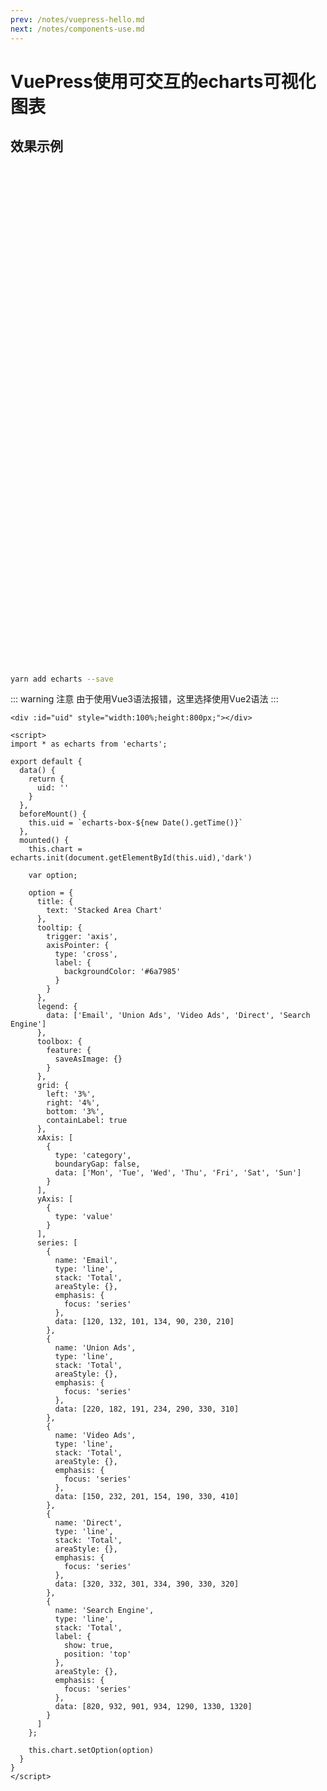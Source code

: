 ```yaml
---
prev: /notes/vuepress-hello.md
next: /notes/components-use.md
---
```

# VuePress使用可交互的echarts可视化图表

## 效果示例

<div :id="uid" style="width:100%;height:800px;"></div>

<script>
import * as echarts from 'echarts';

export default {
  data() {
    return {
      uid: ''
    }
  },
  beforeMount() {
    this.uid = `echarts-box-${new Date().getTime()}`
  },
  mounted() {
    this.chart = echarts.init(document.getElementById(this.uid),'dark')

    var option;

    option = {
      title: {
        text: 'Stacked Area Chart'
      },
      tooltip: {
        trigger: 'axis',
        axisPointer: {
          type: 'cross',
          label: {
            backgroundColor: '#6a7985'
          }
        }
      },
      legend: {
        data: ['Email', 'Union Ads', 'Video Ads', 'Direct', 'Search     Engine']
      },
      toolbox: {
        feature: {
          saveAsImage: {}
        }
      },
      grid: {
        left: '3%',
        right: '4%',
        bottom: '3%',
        containLabel: true
      },
      xAxis: [
        {
          type: 'category',
          boundaryGap: false,
          data: ['Mon', 'Tue', 'Wed', 'Thu', 'Fri', 'Sat', 'Sun']
        }
      ],
      yAxis: [
        {
          type: 'value'
        }
      ],
      series: [
        {
          name: 'Email',
          type: 'line',
          stack: 'Total',
          areaStyle: {},
          emphasis: {
            focus: 'series'
          },
          data: [120, 132, 101, 134, 90, 230, 210]
        },
        {
          name: 'Union Ads',
          type: 'line',
          stack: 'Total',
          areaStyle: {},
          emphasis: {
            focus: 'series'
          },
          data: [220, 182, 191, 234, 290, 330, 310]
        },
        {
          name: 'Video Ads',
          type: 'line',
          stack: 'Total',
          areaStyle: {},
          emphasis: {
            focus: 'series'
          },
          data: [150, 232, 201, 154, 190, 330, 410]
        },
        {
          name: 'Direct',
          type: 'line',
          stack: 'Total',
          areaStyle: {},
          emphasis: {
            focus: 'series'
          },
          data: [320, 332, 301, 334, 390, 330, 320]
        },
        {
          name: 'Search Engine',
          type: 'line',
          stack: 'Total',
          label: {
            show: true,
            position: 'top'
          },
          areaStyle: {},
          emphasis: {
            focus: 'series'
          },
          data: [820, 932, 901, 934, 1290, 1330, 1320]
        }
      ]
    };

    this.chart.setOption(option)
  }
}
</script>

```sh
yarn add echarts --save
```

::: warning 注意
由于使用Vue3语法报错，这里选择使用Vue2语法
:::

```vue
<div :id="uid" style="width:100%;height:800px;"></div>

<script>
import * as echarts from 'echarts';

export default {
  data() {
    return {
      uid: ''
    }
  },
  beforeMount() {
    this.uid = `echarts-box-${new Date().getTime()}`
  },
  mounted() {
    this.chart = echarts.init(document.getElementById(this.uid),'dark')

    var option;

    option = {
      title: {
        text: 'Stacked Area Chart'
      },
      tooltip: {
        trigger: 'axis',
        axisPointer: {
          type: 'cross',
          label: {
            backgroundColor: '#6a7985'
          }
        }
      },
      legend: {
        data: ['Email', 'Union Ads', 'Video Ads', 'Direct', 'Search     Engine']
      },
      toolbox: {
        feature: {
          saveAsImage: {}
        }
      },
      grid: {
        left: '3%',
        right: '4%',
        bottom: '3%',
        containLabel: true
      },
      xAxis: [
        {
          type: 'category',
          boundaryGap: false,
          data: ['Mon', 'Tue', 'Wed', 'Thu', 'Fri', 'Sat', 'Sun']
        }
      ],
      yAxis: [
        {
          type: 'value'
        }
      ],
      series: [
        {
          name: 'Email',
          type: 'line',
          stack: 'Total',
          areaStyle: {},
          emphasis: {
            focus: 'series'
          },
          data: [120, 132, 101, 134, 90, 230, 210]
        },
        {
          name: 'Union Ads',
          type: 'line',
          stack: 'Total',
          areaStyle: {},
          emphasis: {
            focus: 'series'
          },
          data: [220, 182, 191, 234, 290, 330, 310]
        },
        {
          name: 'Video Ads',
          type: 'line',
          stack: 'Total',
          areaStyle: {},
          emphasis: {
            focus: 'series'
          },
          data: [150, 232, 201, 154, 190, 330, 410]
        },
        {
          name: 'Direct',
          type: 'line',
          stack: 'Total',
          areaStyle: {},
          emphasis: {
            focus: 'series'
          },
          data: [320, 332, 301, 334, 390, 330, 320]
        },
        {
          name: 'Search Engine',
          type: 'line',
          stack: 'Total',
          label: {
            show: true,
            position: 'top'
          },
          areaStyle: {},
          emphasis: {
            focus: 'series'
          },
          data: [820, 932, 901, 934, 1290, 1330, 1320]
        }
      ]
    };

    this.chart.setOption(option)
  }
}
</script>
```